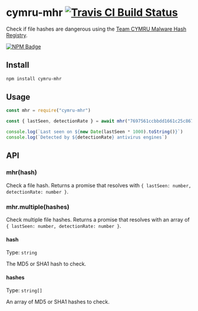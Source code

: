 # cymru-mhr [![Travis CI Build Status](https://img.shields.io/travis/com/Richienb/cymru-mhr/master.svg?style=for-the-badge)](https://travis-ci.com/Richienb/cymru-mhr)

Check if file hashes are dangerous using the [Team CYMRU Malware Hash Registry](https://team-cymru.com/community-services/mhr).

[![NPM Badge](https://nodei.co/npm/cymru-mhr.png)](https://npmjs.com/package/cymru-mhr)

## Install

```sh
npm install cymru-mhr
```

## Usage

```js
const mhr = require("cymru-mhr")

const { lastSeen, detectionRate } = await mhr("7697561ccbbdd1661c25c86762117613")

console.log(`Last seen on ${new Date(lastSeen * 1000).toString()}`)
console.log(`Detected by ${detectionRate} antivirus engines`)
```

## API

### mhr(hash)

Check a file hash. Returns a promise that resolves with `{ lastSeen: number, detectionRate: number }`.

### mhr.multiple(hashes)

Check multiple file hashes. Returns a promise that resolves with an array of `{ lastSeen: number, detectionRate: number }`.

#### hash

Type: `string`

The MD5 or SHA1 hash to check.

#### hashes

Type: `string[]`

An array of MD5 or SHA1 hashes to check.
